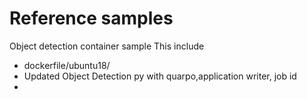 # Reference samples

Object detection container sample 
This include 
- dockerfile/ubuntu18/
- Updated Object Detection py with quarpo,application writer, job id
-